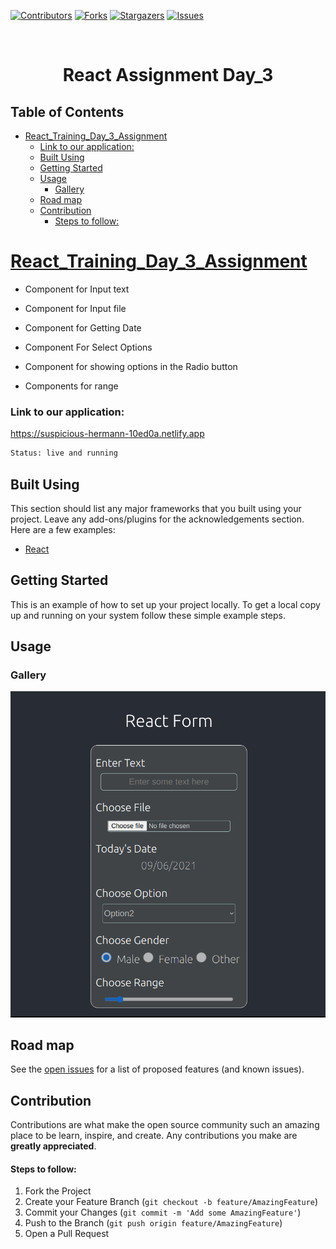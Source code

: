 

[![Contributors][contributors-shield]][contributors-url]
[![Forks][forks-shield]][forks-url]
[![Stargazers][stars-shield]][stars-url]
[![Issues][issues-shield]][issues-url]


<!-- PROJECT LOGO -->
<br />
<p align="center">
  <h1 align="center">React Assignment Day_3</h1>
</p>



<!-- TABLE OF CONTENTS -->
## Table of Contents

- [React_Training_Day_3_Assignment](#react_training_day_3_assignment)
    - [Link to our application:](#link-to-our-application)
  - [Built Using](#built-using)
  - [Getting Started](#getting-started)
  - [Usage](#usage)
    - [Gallery](#gallery)
  - [Road map](#road-map)
  - [Contribution](#contribution)
      - [Steps to follow:](#steps-to-follow)



<!-- ABOUT THE PROJECT -->
# [React_Training_Day_3_Assignment](https://suspicious-hermann-10ed0a.netlify.app)

- Component for Input text

- Component for Input file

- Component for Getting Date

- Component For Select Options

- Component for showing options in the Radio button

- Components for range


### Link to our application:
https://suspicious-hermann-10ed0a.netlify.app

```sh
Status: live and running
```
## Built Using
This section should list any major frameworks that you built using your project. Leave any add-ons/plugins for the acknowledgements section. Here are a few examples:
* [React](https://reactjs.org/docs/getting-started.html)


<!-- GETTING STARTED -->
## Getting Started

This is an example of how to set up your project locally.
To get a local copy up and running on your system follow these simple example steps.

<!-- USAGE EXAMPLES -->
## Usage

### Gallery
![Main-Screeen](https://github.com/abhishekpatel946/React-Assignment-3/blob/master/src/Assets/demo.png)



<!-- ROAD MAP -->
## Road map

See the [open issues](https://github.com/abhishekpatel946/React-Assignment-3/issues) for a list of proposed features (and known issues).



<!-- CONTRIBUTING -->
## Contribution

Contributions are what make the open source community such an amazing place to be learn, inspire, and create. Any contributions you make are **greatly appreciated**.

#### Steps to follow:
1. Fork the Project
2. Create your Feature Branch (`git checkout -b feature/AmazingFeature`)
3. Commit your Changes (`git commit -m 'Add some AmazingFeature'`)
4. Push to the Branch (`git push origin feature/AmazingFeature`)
5. Open a Pull Request



<!-- MARKDOWN LINKS & IMAGES -->
<!-- https://www.markdownguide.org/basic-syntax/#reference-style-links -->
[contributors-shield]: https://img.shields.io/github/contributors/abhishekpatel946/React-Assignment-3.svg?style=flat
[contributors-url]: https://github.com/abhishekpatel946/React-Assignment-3/graphs/contributors
[forks-shield]: https://img.shields.io/github/forks/abhishekpatel946/React-Assignment-3.svg?style=flat
[forks-url]: https://github.com/abhishekpatel946/UReact-Assignment-3/network/members
[stars-shield]: https://img.shields.io/github/stars/abhishekpatel946/RReact-Assignment-3.svg?style=flat
[stars-url]: https://github.com/abhishekpatel946/React-Assignment-3/stargazers
[issues-shield]: https://img.shields.io/github/issues/abhishekpatel946/React-Assignment-3.svg?style=flat
[issues-url]: https://github.com/abhishekpatel946/React-Assignment-3/issues
